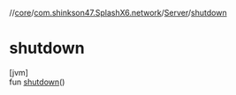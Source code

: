 //[core](../../../index.md)/[com.shinkson47.SplashX6.network](../index.md)/[Server](index.md)/[shutdown](shutdown.md)

# shutdown

[jvm]\
fun [shutdown](shutdown.md)()
